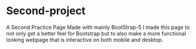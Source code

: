 # Second-project
A Second Practice Page
Made with mainly BootStrap-5
I made this page to not only get a better feel for Bootstrap but to also make a more functional looking webpage that is interactive on both mobile and desktop.

